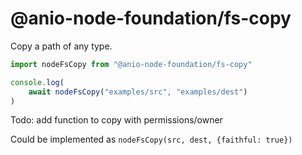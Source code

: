 # @anio-node-foundation/fs-copy

Copy a path of any type.

```js
import nodeFsCopy from "@anio-node-foundation/fs-copy"

console.log(
	await nodeFsCopy("examples/src", "examples/dest")
)
```

Todo: add function to copy with permissions/owner 

Could be implemented as `nodeFsCopy(src, dest, {faithful: true})`
